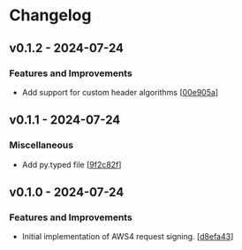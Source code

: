 # Changelog

## v0.1.2 - 2024-07-24

### Features and Improvements

- Add support for custom header algorithms [[00e905a](https://github.com/NRWLDev/auth-aws4/commit/00e905ac771ecfbd8d790575009b62a86b5bc424)]

## v0.1.1 - 2024-07-24

### Miscellaneous

- Add py.typed file [[9f2c82f](https://github.com/NRWLDev/auth-aws4/commit/9f2c82f86e654d7a83c2b642a81d0e4a6f8ab902)]

## v0.1.0 - 2024-07-24

### Features and Improvements

- Initial implementation of AWS4 request signing. [[d8efa43](https://github.com/NRWLDev/auth-aws4/commit/d8efa433ebff5764277a21abd6cdf09e16882c81)]
